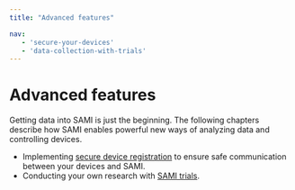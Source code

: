 ```yaml
---
title: "Advanced features"

nav:
   - 'secure-your-devices'
   - 'data-collection-with-trials'
---
```


# Advanced features

Getting data into SAMI is just the beginning. The following chapters describe how SAMI enables powerful new ways of analyzing data and controlling devices.

- Implementing [secure device registration](/sami/advanced-features/secure-your-devices.html) to ensure safe communication between your devices and SAMI.
- Conducting your own research with [SAMI trials](/sami/sami-documentation/data-collection-with-trials.html).